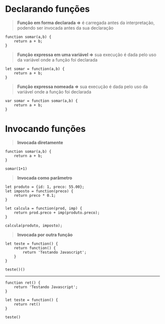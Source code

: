 # Declarando funções

> **Função em forma declarada =>** é carregada antes da interpretação, podendo ser invocada antes da sua declaração

    function somar(a,b) {
	    return a + b;
    }

> **Função expressa em uma variável =>** sua execução é dada pelo uso da variável onde a função foi declarada 

    let somar = function(a,b) {						
	    return a + b;
    }

> **Função expressa nomeada =>** sua execução é dada pelo uso da variável onde a função foi declarada 

    var somar = function somar(a,b) {
	    return a + b;
    }

# Invocando funções

> **Invocada diretamente**

    function somar(a,b) {
	    return a + b;
    }

    somar(1+1)								

> **Invocada como parâmetro**

    let produto = {id: 1, preco: 55.00};
    let imposto = function(preco) {
	    return preco * 0.1;
    }

    let calcula = function(prod, imp) {
	    return prod.preco + imp(produto.preco);
    }

    calcula(produto, imposto);

> **Invocada por outra função**

    let teste = function() {
        return function() {
            return 'Testando Javascript';
        }
    }

    teste()()
    
----

    function ret() {
        return 'Testando Javascript';
    }
    
    let teste = function() {
        return ret()
    }

    teste()

